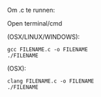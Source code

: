 Om .c te runnen:
  
  Open terminal/cmd
  
  (OSX/LINUX/WINDOWS):
  
    gcc FILENAME.c -o FILENAME
    ./FILENAME
  (OSX): 
  
    clang FILENAME.c -o FILENAME
    ./FILENAME
